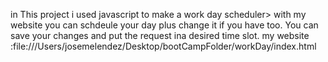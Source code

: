 in This project i used javascript to make a work day scheduler> with my website you can schdeule your day plus change it if you have too. You can save your changes and put the request ina desired time slot.
my website :file:///Users/josemelendez/Desktop/bootCampFolder/workDay/index.html
